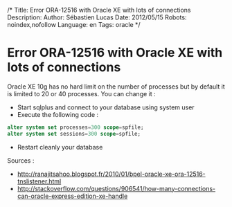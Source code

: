 /*
Title: Error ORA-12516 with Oracle XE with lots of connections
Description: 
Author: Sébastien Lucas
Date: 2012/05/15
Robots: noindex,nofollow
Language: en
Tags: oracle
*/
# Error ORA-12516 with Oracle XE with lots of connections

Oracle XE 10g has no hard limit on the number of processes but by default it is limited to 20 or 40 processes. You can change it : 
*	Start sqlplus and connect to your database using system user
*	Execute the following code :
```sql
alter system set processes=300 scope=spfile;
alter system set sessions=300 scope=spfile;
```
*	Restart cleanly your database

Sources : 
*	http://ranajitsahoo.blogspot.fr/2010/01/bpel-oracle-xe-ora-12516-tnslistener.html
*	http://stackoverflow.com/questions/906541/how-many-connections-can-oracle-express-edition-xe-handle


